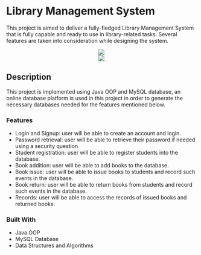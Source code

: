 # Library Management System

This project is aimed to deliver a fully-fledged Library Management System that is fully capable and ready to use in library-related tasks. Several features are taken into consideration while designing the system. 

<div align="center">
  <kbd>
    <img src="https://ibb.co/tCfmbhp" />
  </kbd>
</div>
<div align="center">
  <kbd>
    <img src="https://ibb.co/k8q0gnm" />
  </kbd>
</div>

## Description

This project is implemented using Java OOP and MySQL database, an online database platform is used in this project in order to generate the necessary databases needed for the features mentioned below.


### Features

- Login and Signup: user will be able to create an account and login.
- Password retrieval: user will be able to retrieve their password if needed using a security question
- Student registration: user will be able to register students into the database.
- Book addition: user will be able to add books to the database.
- Book issue: user will be able to issue books to students and record such events in the database.
- Book return: user will be able to return books from students and record such events in the database.
- Records: user will be able to access the records of issued books and returned books.

### Built With

- Java OOP
- MySQL Database
- Data Structures and Algorithms
